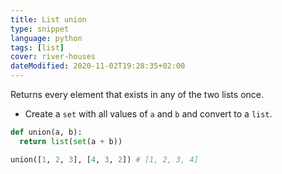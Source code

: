 ```yaml
---
title: List union
type: snippet
language: python
tags: [list]
cover: river-houses
dateModified: 2020-11-02T19:28:35+02:00
---
```


Returns every element that exists in any of the two lists once.

- Create a `set` with all values of `a` and `b` and convert to a `list`.

```py
def union(a, b):
  return list(set(a + b))
```

```py
union([1, 2, 3], [4, 3, 2]) # [1, 2, 3, 4]
```
